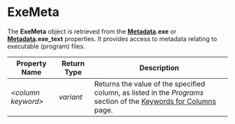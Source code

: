 # ExeMeta

The **ExeMeta** object is retrieved from the **[Metadata](metadata.md).exe** or **[Metadata](metadata.md).exe_text** properties. It provides access to metadata relating to executable (program) files.

| Property Name | Return Type | Description |
| --- | --- | --- |
| *\<column keyword\>* | *variant* | Returns the value of the specified column, as listed in the *Programs* section of the [Keywords for Columns](../../metadata_keywords/keywords_for_columns.md) page. |

